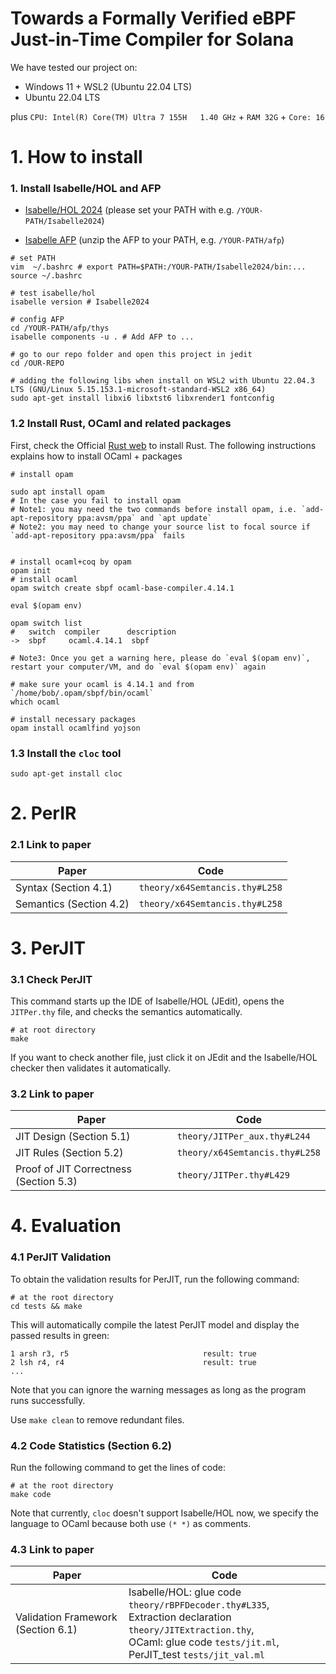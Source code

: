# Towards a Formally Verified eBPF Just-in-Time Compiler for Solana

We have tested our project on:
- Windows 11 + WSL2 (Ubuntu 22.04 LTS)
- Ubuntu 22.04 LTS

plus `CPU: Intel(R) Core(TM) Ultra 7 155H   1.40 GHz` + `RAM 32G` + `Core: 16`



# 1. How to install

### 1. Install Isabelle/HOL and AFP

- [Isabelle/HOL 2024](https://isabelle.in.tum.de/) (please set your PATH with e.g. `/YOUR-PATH/Isabelle2024`)

- [Isabelle AFP](https://www.isa-afp.org/download/) (unzip the AFP to your PATH, e.g. `/YOUR-PATH/afp`)

```shell
# set PATH 
vim  ~/.bashrc # export PATH=$PATH:/YOUR-PATH/Isabelle2024/bin:...
source ~/.bashrc

# test isabelle/hol
isabelle version # Isabelle2024

# config AFP
cd /YOUR-PATH/afp/thys
isabelle components -u . # Add AFP to ...

# go to our repo folder and open this project in jedit
cd /OUR-REPO

# adding the following libs when install on WSL2 with Ubuntu 22.04.3 LTS (GNU/Linux 5.15.153.1-microsoft-standard-WSL2 x86_64)
sudo apt-get install libxi6 libxtst6 libxrender1 fontconfig
```

### 1.2 Install Rust, OCaml and related packages

First, check the Official [Rust web](https://www.rust-lang.org/tools/install) to install Rust.
The following instructions explains how to install OCaml + packages

```shell
# install opam

sudo apt install opam
# In the case you fail to install opam
# Note1: you may need the two commands before install opam, i.e. `add-apt-repository ppa:avsm/ppa` and `apt update`
# Note2: you may need to change your source list to focal source if `add-apt-repository ppa:avsm/ppa` fails


# install ocaml+coq by opam
opam init
# install ocaml
opam switch create sbpf ocaml-base-compiler.4.14.1

eval $(opam env)

opam switch list
#   switch  compiler      description
->  sbpf     ocaml.4.14.1  sbpf

# Note3: Once you get a warning here, please do `eval $(opam env)`, restart your computer/VM, and do `eval $(opam env)` again

# make sure your ocaml is 4.14.1 and from `/home/bob/.opam/sbpf/bin/ocaml`
which ocaml

# install necessary packages
opam install ocamlfind yojson
```

### 1.3 Install the `cloc` tool

```shell
sudo apt-get install cloc
```



# 2. PerIR

### 2.1 Link to paper

| Paper                   | Code                           |
| ----------------------- | ------------------------------ |
| Syntax (Section 4.1)    | `theory/x64Semtancis.thy#L258` |
| Semantics (Section 4.2) | `theory/x64Semtancis.thy#L258` |

# 3. PerJIT

### 3.1 Check PerJIT
This command starts up the IDE of Isabelle/HOL (JEdit), opens the `JITPer.thy` file, and checks the semantics automatically.
```shell
# at root directory
make
```
If you want to check another file, just click it on JEdit and the Isabelle/HOL checker then validates it automatically.

### 3.2 Link to paper

| Paper      | Code      |
| ------------- | ------------- |
| JIT Design (Section 5.1) | `theory/JITPer_aux.thy#L244` |
| JIT Rules (Section 5.2) | `theory/x64Semtancis.thy#L258` |
| Proof of JIT Correctness (Section 5.3) | `theory/JITPer.thy#L429` |



# 4. Evaluation

### 4.1 PerJIT Validation

To obtain the validation results for PerJIT, run the following command:

```shell
# at the root directory
cd tests && make
```

This will automatically compile the latest PerJIT model and display the passed results in green:

```shell
1 arsh r3, r5                              result: true
2 lsh r4, r4                               result: true
...
```

Note that you can ignore the warning messages as long as the program runs successfully.

Use `make clean` to remove redundant files.


### 4.2 Code Statistics (Section 6.2)
Run the following command to get the lines of code:

```shell
# at the root directory
make code
```

Note that currently, `cloc` doesn't support Isabelle/HOL now, we specify the language to OCaml because both use `(* *)` as comments.

### 4.3 Link to paper

| Paper                              | Code                                                         |
| ---------------------------------- | ------------------------------------------------------------ |
| Validation Framework (Section 6.1) | Isabelle/HOL: glue code `theory/rBPFDecoder.thy#L335`, <br />Extraction declaration `theory/JITExtraction.thy`,<br /> OCaml: glue code `tests/jit.ml`,<br /> PerJIT_test `tests/jit_val.ml` |
